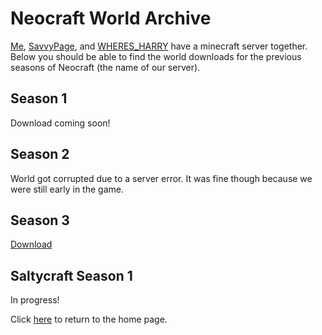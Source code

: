 # Neocraft World Archive
[Me](https://github.com/thecoder08), [SavvyPage](https://github.com/SavvyPage), and [WHERES_HARRY](https://www.youtube.com/channel/UCXNzn0d8kGj4T90s7DJjL6A) have a minecraft server together. Below you should be able to find the world downloads for the previous seasons of Neocraft (the name of our server).
## Season 1
Download coming soon!
## Season 2
World got corrupted due to a server error. It was fine though because we were still early in the game.
## Season 3
[Download](https://raw.githubusercontent.com/thecoder08/neocraft-archive/master/season3.zip)
## Saltycraft Season 1
In progress!

Click [here](/) to return to the home page.
